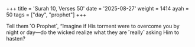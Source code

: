 +++
title = 'Surah 10, Verses 50'
date = '2025-08-27'
weight = 1414
ayah = 50
tags = ["day", "prophet"]
+++

Tell them ˹O Prophet˺, “Imagine if His torment were to overcome you by night or day—do the wicked realize what they are ˹really˺ asking Him to hasten?